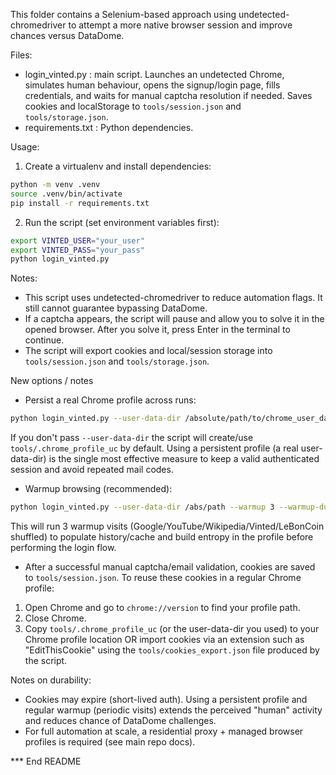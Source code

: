 This folder contains a Selenium-based approach using undetected-chromedriver to attempt a more native browser session and improve chances versus DataDome.

Files:

- login_vinted.py : main script. Launches an undetected Chrome, simulates human behaviour, opens the signup/login page, fills credentials, and waits for manual captcha resolution if needed. Saves cookies and localStorage to `tools/session.json` and `tools/storage.json`.
- requirements.txt : Python dependencies.

Usage:

1. Create a virtualenv and install dependencies:

```bash
python -m venv .venv
source .venv/bin/activate
pip install -r requirements.txt
```

2. Run the script (set environment variables first):

```bash
export VINTED_USER="your_user"
export VINTED_PASS="your_pass"
python login_vinted.py
```

Notes:

- This script uses undetected-chromedriver to reduce automation flags. It still cannot guarantee bypassing DataDome.
- If a captcha appears, the script will pause and allow you to solve it in the opened browser. After you solve it, press Enter in the terminal to continue.
- The script will export cookies and local/session storage into `tools/session.json` and `tools/storage.json`.

New options / notes

- Persist a real Chrome profile across runs:

```bash
python login_vinted.py --user-data-dir /absolute/path/to/chrome_user_data
```

If you don't pass `--user-data-dir` the script will create/use `tools/.chrome_profile_uc` by default. Using a persistent profile (a real user-data-dir) is the single most effective measure to keep a valid authenticated session and avoid repeated mail codes.

- Warmup browsing (recommended):

```bash
python login_vinted.py --user-data-dir /abs/path --warmup 3 --warmup-duration 6
```

This will run 3 warmup visits (Google/YouTube/Wikipedia/Vinted/LeBonCoin shuffled) to populate history/cache and build entropy in the profile before performing the login flow.

- After a successful manual captcha/email validation, cookies are saved to `tools/session.json`. To reuse these cookies in a regular Chrome profile:

1. Open Chrome and go to `chrome://version` to find your profile path.
2. Close Chrome.
3. Copy `tools/.chrome_profile_uc` (or the user-data-dir you used) to your Chrome profile location OR import cookies via an extension such as "EditThisCookie" using the `tools/cookies_export.json` file produced by the script.

Notes on durability:

- Cookies may expire (short-lived auth). Using a persistent profile and regular warmup (periodic visits) extends the perceived "human" activity and reduces chance of DataDome challenges.
- For full automation at scale, a residential proxy + managed browser profiles is required (see main repo docs).

\*\*\* End README
